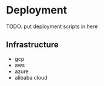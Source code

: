 # Deployment

TODO: put deployment scripts in here
## Infrastructure
* gcp
* aws
* azure
* alibaba cloud
